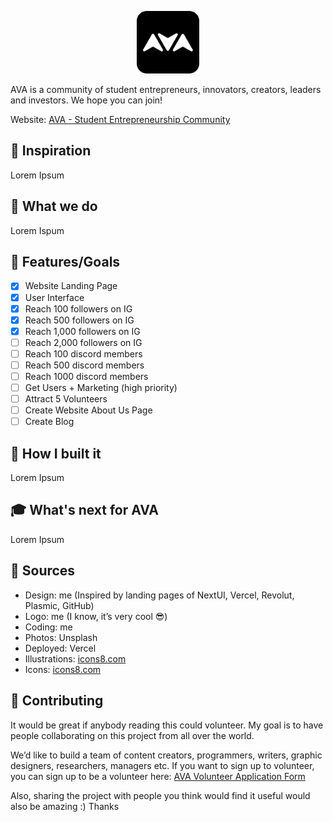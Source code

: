 <p align="center">
  <img src="https://raw.githubusercontent.com/one-loop/AVA/main/assets/favicon%20round.png" alt="AVA Logo" width="100"/>
</p>

AVA is a community of student entrepreneurs, innovators, creators, leaders and investors. We hope you can join!

Website: [AVA - Student Entrepreneurship Community](https://one-loop.github.io/AVA/)

## 🧠 Inspiration

Lorem Ipsum

## 📌 What we do

Lorem Ispum

## 📕 Features/Goals

- [x]  Website Landing Page
- [x]  User Interface
- [x]  Reach 100 followers on IG
- [x]  Reach 500 followers on IG
- [x]  Reach 1,000 followers on IG
- [ ]  Reach 2,000 followers on IG
- [ ]  Reach 100 discord members
- [ ]  Reach 500 discord members
- [ ]  Reach 1000 discord members
- [ ]  Get Users + Marketing (high priority)
- [ ]  Attract 5 Volunteers
- [ ]  Create Website About Us Page
- [ ]  Create Blog

## 📕 How I built it

Lorem Ipsum

## 🎓 What's next for AVA

Lorem Ipsum

## 🔎 Sources

- Design: me (Inspired by landing pages of NextUI, Vercel, Revolut, Plasmic, GitHub)
- Logo: me (I know, it’s very cool 😎)
- Coding: me
- Photos: Unsplash
- Deployed: Vercel
- Illustrations: [icons8.com](http://icons8.com/)
- Icons: [icons8.com](http://icons8.com/)

## 💙 Contributing

It would be great if anybody reading this could volunteer. My goal is to have people collaborating on this project from all over the world.

We’d like to build a team of content creators, programmers, writers, graphic designers, researchers, managers etc.  If you want to sign up to volunteer, you can sign up to be a volunteer here: [AVA Volunteer Application Form](https://one-loop.github.io/AVA/volunteer.html)

Also, sharing the project with people you think would find it useful would also be amazing :)
Thanks
